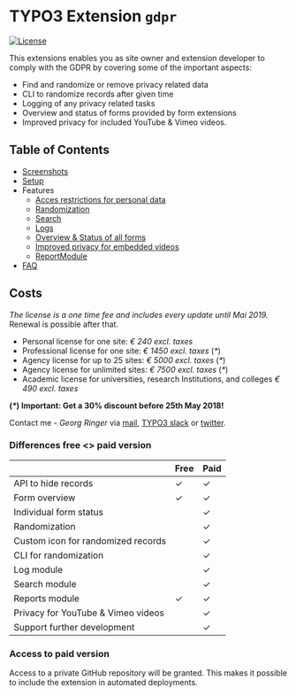# TYPO3 Extension `gdpr`

[![License](https://poser.pugx.org/georgringer/gdpr/license)](https://packagist.org/packages/georgringer/gdpr)

This extensions enables you as site owner and extension developer to comply with the GDPR by covering some of the important aspects:

- Find and randomize or remove privacy related data
- CLI to randomize records after given time
- Logging of any privacy related tasks
- Overview and status of forms provided by form extensions
- Improved privacy for included YouTube & Vimeo videos.

## Table of Contents

- [Screenshots](Screenshots.md)
- [Setup](Setup.md)
- Features
    - [Acces restrictions for personal data](Features/PersonalData.md)
    - [Randomization](Features/Randomization.md)
    - [Search](Features/Search.md)
    - [Logs](Features/Logs.md)
    - [Overview & Status of all forms](Features/FormOverview.md)
    - [Improved privacy for embedded videos](Features/VideoEmbedPrivacy.md)
    - [ReportModule](Features/ReportModule.md)
- [FAQ](FAQ.md)

## Costs

*The license is a one time fee and includes every update until Mai 2019.* Renewal is possible after that.

- Personal license for one site: *€ 240 excl. taxes*
- Professional license for one site: *€ 1450 excl. taxes* (*\**)
- Agency license for up to 25 sites: *€ 5000 excl. taxes* (*\**)
- Agency license for unlimited sites: *€ 7500 excl. taxes* (*\**)
- Academic license for universities, research Institutions, and colleges  *€ 490 excl. taxes*

**(*\**) Important: Get a 30% discount before 25th May 2018!**

Contact me - *Georg Ringer* via [mail](mailto:mail@ringer.it), [TYPO3 slack](https://forger.typo3.com/slack) or [twitter](https://twitter.com/georg_ringer).

### Differences free <> paid version

|                                    | Free | Paid |
|:-----------------------------------|:-----|:-----|
| API to hide records                | ✓    | ✓    |
| Form overview                      | ✓    | ✓    |
| Individual form status             |      | ✓    |
| Randomization                      |      | ✓    |
| Custom icon for randomized records |      | ✓    |
| CLI for randomization              |      | ✓    |
| Log module                         |      | ✓    |
| Search module                      |      | ✓    |
| Reports module                     | ✓    | ✓    |
| Privacy for YouTube & Vimeo videos |      | ✓    |
| Support further development        |      | ✓    |

### Access to paid version

Access to a private GitHub repository will be granted. This makes it possible to include the extension in automated deployments.


